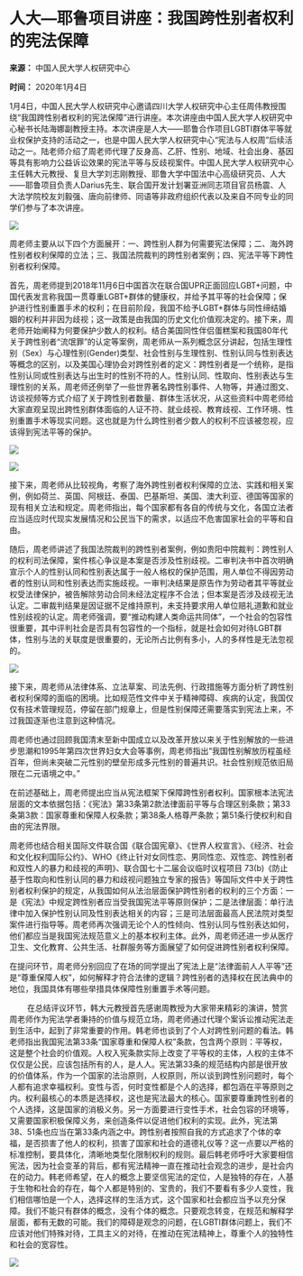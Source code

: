 # 人大—耶鲁项目讲座：我国跨性别者权利的宪法保障

**来源：** 中国人民大学人权研究中心

**时间：** 2020年1月4日

1月4日，中国人民大学人权研究中心邀请四川大学人权研究中心主任周伟教授围绕“我国跨性别者权利的宪法保障”进行讲座。本次讲座由中国人民大学人权研究中心秘书长陆海娜副教授主持。本次讲座是人大——耶鲁合作项目LGBTI群体平等就业权保护支持的活动之一，也是中国人民大学人权研究中心“宪法与人权周”后续活动之一。陆老师介绍了周老师代理了反身高、乙肝、性别、地域、社会出身、基因等具有影响力公益诉讼效果的宪法平等与反歧视案件。中国人民大学人权研究中心主任韩大元教授、复旦大学刘志刚教授、耶鲁大学中国法中心高级研究员、人大——耶鲁项目负责人Darius先生、联合国开发计划署亚洲同志项目官员杨震、人大法学院校友刘毅强、唐向前律师、同语等非政府组织代表以及来自不同专业的同学们参与了本次讲座。

![](../../images/2020-07/6c0d4a108a9249558c1d7c9a9c9542ca.cn/mmbiz_jpg/Giaa3g1sVK0esFPIf93nhdhiawaNXT6HkhGCReA4cic6tPgO8ILDkpY3g0EbtibZSRIq8FyRvr885ABkeliaoW1DEmg/640?wx_fmt=jpeg)

周老师主要从以下四个方面展开：一、跨性别人群为何需要宪法保障；二、海外跨性别者权利保障的立法；三、我国法院裁判的跨性别者案例；四、宪法平等下跨性别者权利保障。

首先，周老师提到2018年11月6日中国首次在联合国UPR正面回应LGBT+问题，中国代表发言称我国一贯尊重LGBT+群体的健康权，并给予其平等的社会保障；保护进行性别重置手术的权利；在目前阶段，我国不给予LGBT+群体与同性缔结婚姻的权利并非因为歧视；这一政策是由我国的历史文化价值观决定的。接下来，周老师开始阐释为何要保护少数人的权利。结合美国同性伴侣蛋糕案和我国80年代关于跨性别者“流氓罪”的认定等案例，周老师从一系列概念区分讲起，包括生理性别（Sex）与心理性别(Gender)类型、社会性别与生理性别、性别认同与性别表达等概念的区别，以及美国心理协会对跨性别者的定义：跨性别者是一个统称，是指性别认同或性别表达与出生时的性别不符的人。性别认同、性取向、性别表达与生理性别的关系，周老师还例举了一些世界著名跨性别事件、人物等，并通过图文、访谈视频等方式介绍了关于跨性别者数量、群体生活状况，从这些资料中周老师给大家直观呈现出跨性别群体面临的人证不符、就业歧视、教育歧视、工作环境、性别重置手术等现实问题。这也就是为什么跨性别者少数人的权利不应该被忽视，应该得到宪法平等的保护。

![](../../images/2020-07/71c8156cc5fd4031baadfe333e5a2191.cn/mmbiz_png/Giaa3g1sVK0esFPIf93nhdhiawaNXT6HkhuLFiaoEiaUx8iaCtEXFKgOozqNvlsLYDwa0uG1Bktx1dwYSEJViadCp0wg/640?wx_fmt=png)

![](../../images/2020-07/830a798ba41c4037adb6f0275a537e82.cn/mmbiz_jpg/Giaa3g1sVK0esFPIf93nhdhiawaNXT6HkhEJcCaWqkpWKia81icphrsyg5deddWibEvusc2OdSMcbr6o2myf7SppmMg/640?wx_fmt=jpeg)

接下来，周老师从比较视角，考察了海外跨性别者权利保障的立法、实践和相关案例，例如荷兰、英国、阿根廷、泰国、巴基斯坦、美国、澳大利亚、德国等国家的现有相关立法和规定。周老师指出，每个国家都有各自的传统与文化，各国立法者应当适应时代现实发展情况和公民当下的需求，以适应不危害国家社会的平等和自由。

随后，周老师讲述了我国法院裁判的跨性别者案例，例如贵阳中院裁判：跨性别人的权利司法保障，案件核心争议是本案是否涉及性别歧视。二审判决书中首次明确宣示个人的性别认同和性别表达属于一般人格权的保护范围，用人单位不得因劳动者的性别认同和性别表达而实施歧视。一审判决结果是原告作为劳动者其平等就业权受法律保护，被告解除劳动合同未经法定程序不合法；但本案是否涉及歧视无法认定。二审裁判结果是因证据不足维持原判，未支持要求用人单位赔礼道歉和就业性别歧视的认定。周老师强调，要“推动构建人类命运共同体”，一个社会的包容性很重要，其中评判社会是否具有包容性的一个指标，就是社会如何对待LGBT群体，性别与法的关联度是很重要的，无论所占比例有多小，人的多样性是无法忽视的。

![](../../images/2020-07/f93a1563f78f492c8b528492558e8639.cn/mmbiz_jpg/Giaa3g1sVK0esFPIf93nhdhiawaNXT6HkhqGhBUPhkq2gLrcIXKOY4oU4ib8HGGowhXU6ia74icXXQQdU0gpHG7uvgQ/640?wx_fmt=jpeg)

接下来，周老师从法律体系、立法草案、司法先例、行政措施等方面分析了跨性别者权利保障的面临的困境。比如规范性文件中关于精神障碍、疾病的认定，我国仅仅有技术管理规范，停留在部门规章上，但是性别保障还需要落实到宪法上来，不过我国逐渐也注意到这种情况。

周老师也通过回顾我国清末至新中国成立以及改革开放以来关于性别解放的一些进步思潮和1995年第四次世界妇女大会等事例，周老师指出“我国性别解放历程虽经百年，但尚未突破二元性别的壁垒形成多元性别的普遍共识。社会性别规范依旧局限在二元语境之中。”

在前述基础上，周老师提出应当从宪法框架下保障跨性别者权利。国家根本法宪法层面的文本依据包括：《宪法》第33条第2款法律面前平等与合理区别条款；第33条第3款：国家尊重和保障人权条款；第38条人格尊严条款；第51条行使权利和自由的宪法界限。

周老师也结合相关国际文件联合国《联合国宪章》、《世界人权宣言》、《经济、社会和文化权利国际公约》、WHO《终止针对女同性恋、男同性恋、双性恋、跨性别者和双性人的暴力和歧视的声明》、联合国七十二届会议临时议程项目 73(b)《防止基于性取向和性别认同的暴力和歧视问题独立专家的报告》等国际文件中关于跨性别者权利保护的规定，从我国如何从法治层面保护跨性别者的权利的三个方面：一是《宪法》中规定跨性别者应当受我国宪法平等原则保护；二是法律层面：单行法律中加入保护性别认同及性别表达相关的内容；三是司法层面最高人民法院对类型案件进行指导等。周老师再次强调无论个人的性倾向、性别认同与性别表达如何，他们都应当是我国宪法规范意义上的基本权利主体。此外，周老师还进一步从医疗卫生、文化教育、公共生活、社群服务等方面展望了如何促进跨性别者权利保障。

在提问环节，周老师分别回应了在场的同学提出了宪法上是“法律面前人人平等”还是“尊重保障人权”，如何解释才符合法律的逻辑？跨性别者的选择权在民法典中的地位，我国具体有哪些举措具体保障性别重置手术等问题。

        在总结评议环节，韩大元教授首先感谢周教授为大家带来精彩的演讲，赞赏周老师作为宪法学者秉持的价值与规范立场，周老师通过代理个案诉讼推动宪法走到生活中，起到了非常重要的作用。韩老师也谈到了个人对跨性别问题的看法。韩老师指出我国宪法第33条“国家尊重和保障人权”条款，包含两个原则：平等权，这是整个社会的价值观。人权入宪条款实际上改变了平等权的主体，人权的主体不仅仅是公民，应该包括所有的人，是人人。宪法第33条的规范结构内部是很开放的价值体系，作为一个国家的法治原则，人权原则，所以谈到跨性别问题时，每个人都有追求幸福权利。变性与否，何时变性都是个人的选择，都包涵在平等原则之内。权利最核心的本质是选择权，这也是宪法最大的核心。国家要尊重跨性别者的个人选择，这是国家的消极义务。另一方面要进行变性手术，社会包容的环境等，又需要国家积极保障义务，来创造条件以促进他们权利的实现。此外，宪法第38、51条也应当在第33条内涵之中。跨性别者按照自我的方式追求了个体的幸福，是否损害了他人的权利，损害了国家和社会的道德礼仪等？这一点要以严格的标准控制，要具体化，清晰地类型化限制权利的规则。最后韩老师呼吁大家要相信宪法，因为社会变革的背后，都有宪法精神一直在推动社会观念的进步，是社会内在的动力。韩老师希望，在人的概念上要坚信宪法的定位，人是独特的存在，人基于生物和社会的存在，每个人都是特别的、宝贵的，我们不要看有多少人变性，我们相信哪怕是一个人，选择这样的生活方式，这个国家和社会都应当予以充分保障。我们不能只有群体的概念，没有个体的概念。只要观念转变，在规范和解释学层面，都有无数的可能。我们的障碍是观念的问题，在LGBTI群体问题上，我们不应该对他们特殊对待，工具主义的对待，在推动在宪法精神上，尊重个人的独特性和社会的宽容性。

![](../../images/2020-07/47e99db46e494a53bcd1f37182fbdad9.cn/mmbiz_jpg/Giaa3g1sVK0esFPIf93nhdhiawaNXT6HkhaS35Wsregzt0yIVrX3GroHy0gT4H2ugHkkTgmItroibOic7DRYWdxMqw/640?wx_fmt=jpeg)
